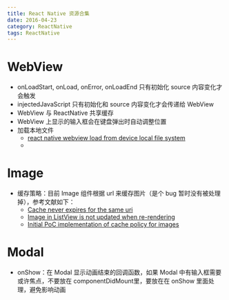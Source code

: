 ```yaml
---
title: React Native 资源合集
date: 2016-04-23
category: ReactNative
tags: ReactNative
---
```


# WebView
- onLoadStart, onLoad, onError, onLoadEnd 只有初始化 source 内容变化才会触发
- injectedJavaScript 只有初始化和 source 内容变化才会传递给 WebView
- WebView 与 ReactNative 共享缓存
- WebView 上显示的输入框会在键盘弹出时自动调整位置
- 加载本地文件
  - [react native webview load from device local file system](http://stackoverflow.com/questions/33506908/react-native-webview-load-from-device-local-file-system)
  - 

# Image
- 缓存策略：目前 Image 组件根据 url 来缓存图片（是个 bug 暂时没有被处理掉），参考文献如下：
    - [Cache never expires for the same uri](https://github.com/facebook/react-native/issues/1397)
    - [Image in ListView is not updated when re-rendering](https://github.com/facebook/react-native/issues/1417)
    - [Initial PoC implementation of cache policy for images](https://github.com/facebook/react-native/pull/1491)

# Modal
- onShow：在 Modal 显示动画结束的回调函数，如果 Modal 中有输入框需要或许焦点，不要放在 componentDidMount里，要放在在 onShow 里面处理，避免影响动画
